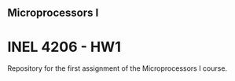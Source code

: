 ## Microprocessors I

# INEL 4206 - HW1

Repository for the first assignment of the Microprocessors I course. 
